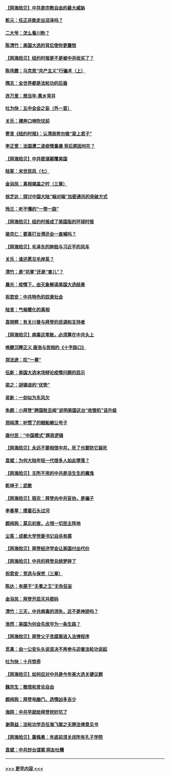 #### [【网海拾贝】中共是宗教自由的最大威胁](../pages/nsc993/n12516879.md?t=11011401) 
#### [乾元：任正非能走出沼泽吗？](../pages/nsc993/n12515831.md?t=11011401) 
#### [二大爷：怎么看川粉？](../pages/nsc993/n12515820.md?t=11011401) 
#### [陈清竹：美国大选的背后使你更震惊](../pages/nsc993/n12515589.md?t=11011401) 
#### [【网海拾贝】纽约时报是不是被中共收买了？](../pages/nsc993/n12515122.md?t=11011401) 
#### [陈伟霆：马克思“共产主义”行骗术（上）](../pages/nsc993/n12510217.md?t=11011401) 
#### [隋志：全世界都是法轮功的后盾](../pages/nsc993/n12510636.md?t=11011401) 
#### [连万里：想当年‧离乡背井](../pages/nsc993/n12510623.md?t=11011401) 
#### [吐为快：五中全会之妄（外一首）](../pages/nsc993/n12510470.md?t=11011401) 
#### [关乐：裸奔口哨吹坟前](../pages/nsc993/n12510403.md?t=11011401) 
#### [寄言《纽约时报》：认清局势勿做“梁上君子”](../pages/nsc993/n12510042.md?t=11011401) 
#### [李正宽：法国遭二波疫情重袭 背后原因何在？](../pages/nsc993/n12509971.md?t=11011401) 
#### [【网海拾贝】中共密谋颠覆美国](../pages/nsc993/n12509816.md?t=11011401) 
#### [陆客：末世民风（七）](../pages/nsc993/n12507822.md?t=11011401) 
#### [金浴凤：真相揭盖之时（三章）](../pages/nsc993/n12507804.md?t=11011401) 
#### [徐芝达：探讨中国大陆“端对端”加密通讯的突破方式](../pages/nsc993/n12507682.md?t=11011401) 
#### [玲兰：听不懂的“一带一路”](../pages/nsc993/n12507669.md?t=11011401) 
#### [【网海拾贝】纽约时报成了美国版的环球时报](../pages/nsc993/n12507053.md?t=11011401) 
#### [骆克仁：要真打台湾还会一直喊吗？](../pages/nsc993/n12506843.md?t=11011401) 
#### [【网海拾贝】毛泽东的肿脸与习近平的风车](../pages/nsc993/n12504537.md?t=11011401) 
#### [关乐：谁还愿见毛岸英？](../pages/nsc993/n12503866.md?t=11011401) 
#### [清竹：是“坑爹”还是“害儿”？](../pages/nsc993/n12503034.md?t=11011401) 
#### [晨光：疫情下，由天象解读美国大选结果](../pages/nsc993/n12502536.md?t=11011401) 
#### [祝君安：中共特色的奴隶社会](../pages/nsc993/n12501529.md?t=11011401) 
#### [陆言：气候暖化的真相](../pages/nsc993/n12501183.md?t=11011401) 
#### [袁晓辉：有关川普与拜登的民调和支持者](../pages/nsc993/n12500433.md?t=11011401) 
#### [【网海拾贝】病毒这笔账，必须算在中共头上](../pages/nsc993/n12500320.md?t=11011401) 
#### [唤醒沉睡正义 唐浩与您相约《十字路口》](../pages/nsc993/n12497980.md?t=11011401) 
#### [郑法途：叹“一尊”](../pages/nsc993/n12498837.md?t=11011401) 
#### [伍新：美国大选末场辩论疫情问题的启示](../pages/nsc993/n12498829.md?t=11011401) 
#### [梁之：胡锡进的“优势”](../pages/nsc993/n12498780.md?t=11011401) 
#### [吴新：一剑似为东风欠](../pages/nsc993/n12498772.md?t=11011401) 
#### [朱颜：小拜登“跨国败丑闻”说明美国这台“收银机”该升级](../pages/nsc993/n12498731.md?t=11011401) 
#### [郑纯清：听惯了的贼船艄公号子](../pages/nsc993/n12498721.md?t=11011401) 
#### [唐付民：“中国模式”罪恶逻辑](../pages/nsc993/n12498310.md?t=11011401) 
#### [【网海拾贝】永远不要相信中共，死了也要防它装死](../pages/nsc993/n12498162.md?t=11011401) 
#### [袁斌：为何大陆年轻一代很多人如此堕落？](../pages/nsc993/n12495696.md?t=11011401) 
#### [【网海拾贝】无所不用的中共是活生生的魔鬼](../pages/nsc993/n12495621.md?t=11011401) 
#### [乾坤子：武歌](../pages/nsc993/n12493391.md?t=11011401) 
#### [【网海拾贝】班农：拜登向中共妥协，是骗子](../pages/nsc993/n12492877.md?t=11011401) 
#### [李春草：摸着石头过河](../pages/nsc993/n12491121.md?t=11011401) 
#### [颜纯钩：莫忘初衷，占领一切民主阵地](../pages/nsc993/n12490965.md?t=11011401) 
#### [尘客：成都大学党委书记自杀有感](../pages/nsc993/n12490950.md?t=11011401) 
#### [【网海拾贝】拜登经济学会让美国付出代价](../pages/nsc993/n12489662.md?t=11011401) 
#### [【网海拾贝】中共的拜登总统梦碎了](../pages/nsc993/n12487896.md?t=11011401) 
#### [祝君安：竞选与保党（三章）](../pages/nsc993/n12487258.md?t=11011401) 
#### [陈达：有感于“无冕之王”无免狂妄](../pages/nsc993/n12485133.md?t=11011401) 
#### [金浴凤：拜登开启灭共密码](../pages/nsc993/n12485125.md?t=11011401) 
#### [清竹：三天，中共病毒的消失，这不是神迹吗？](../pages/nsc993/n12485027.md?t=11011401) 
#### [浩然：美国为何会先放华为一条生路？](../pages/nsc993/n12484997.md?t=11011401) 
#### [【网海拾贝】拜登父子贪腐案进入法律程序](../pages/nsc993/n12484957.md?t=11011401) 
#### [觅真：由一公安头头说坚决不再参与迫害法轮功说起](../pages/nsc993/n12484212.md?t=11011401) 
#### [吐为快：十月惊奇](../pages/nsc993/n12484172.md?t=11011401) 
#### [【网海拾贝】如何应对中共是今年美大选关键议题](../pages/nsc993/n12483755.md?t=11011401) 
#### [魏京生：微信和言论自由](../pages/nsc993/n12483372.md?t=11011401) 
#### [颜纯钩：拜登电脑门，选情凶多吉少](../pages/nsc993/n12482666.md?t=11011401) 
#### [海网：中共早就给拜登挖好坑了](../pages/nsc993/n12482660.md?t=11011401) 
#### [谢燕益：法轮功学员任海飞案之无罪法律意见书](../pages/nsc993/n12482512.md?t=11011401) 
#### [【网海拾贝】蓬佩奥：年底前须关闭所有孔子学院](../pages/nsc993/n12482443.md?t=11011401) 
#### [袁斌：中共炒台谍案 网友吐糟](../pages/nsc993/n12481564.md?t=11011401) 

----
#### [ >>> 更早内容 <<< ](../indexes/nsc993-earlier.md)
